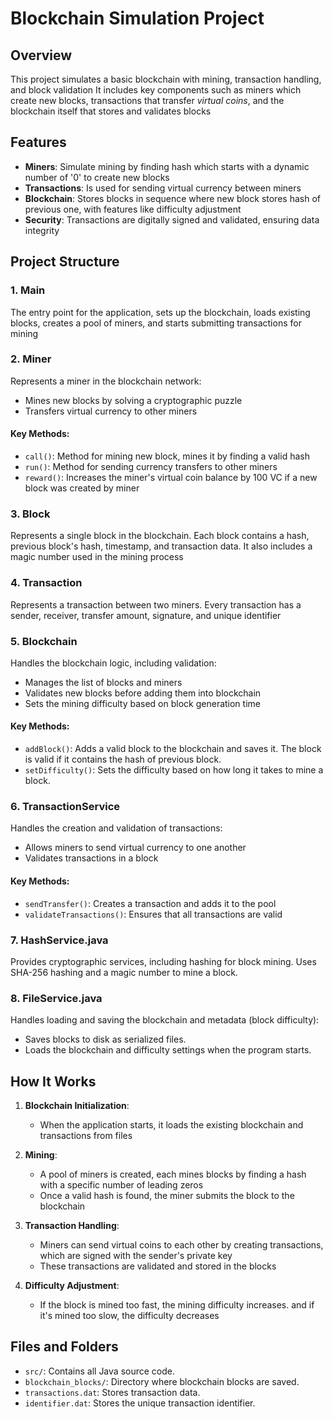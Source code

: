 # Blockchain Simulation Project

## Overview
This project simulates a basic blockchain with mining, transaction handling, and block validation
It includes key components such as miners which create new blocks, transactions that transfer *virtual coins*,
and the blockchain itself that stores and validates blocks

## Features
- **Miners**: Simulate mining by finding hash which starts with a dynamic number of '0' to create new blocks
- **Transactions**: Is used for sending virtual currency between miners
- **Blockchain**: Stores blocks in sequence where new block stores hash of previous one, with features like difficulty adjustment
- **Security**: Transactions are digitally signed and validated, ensuring data integrity

## Project Structure

### 1. Main
The entry point for the application,
sets up the blockchain, loads existing blocks, creates a pool of miners,
and starts submitting transactions for mining

### 2. Miner
Represents a miner in the blockchain network:
- Mines new blocks by solving a cryptographic puzzle
- Transfers virtual currency to other miners

#### Key Methods:
- `call()`: Method for mining new block, mines it by finding a valid hash
- `run()`: Method for sending currency transfers to other miners
- `reward()`: Increases the miner's virtual coin balance by 100 VC if a new block was created by miner

### 3. Block
Represents a single block in the blockchain.
Each block contains a hash, previous block's hash, timestamp, and transaction data.
It also includes a magic number used in the mining process

### 4. Transaction
Represents a transaction between two miners.
Every transaction has a sender, receiver, transfer amount, signature, and unique identifier

### 5. Blockchain
Handles the blockchain logic, including validation:
- Manages the list of blocks and miners
- Validates new blocks before adding them into blockchain
- Sets the mining difficulty based on block generation time

#### Key Methods:
- `addBlock()`: Adds a valid block to the blockchain and saves it. The block is valid if it contains the hash of previous block.
- `setDifficulty()`: Sets the difficulty based on how long it takes to mine a block.

### 6. TransactionService
Handles the creation and validation of transactions:
- Allows miners to send virtual currency to one another
- Validates transactions in a block

#### Key Methods:
- `sendTransfer()`: Creates a transaction and adds it to the pool
- `validateTransactions()`: Ensures that all transactions are valid

### 7. HashService.java
Provides cryptographic services, including hashing for block mining. Uses SHA-256 hashing and a magic number to mine a block.

### 8. FileService.java
Handles loading and saving the blockchain and metadata (block difficulty):
- Saves blocks to disk as serialized files.
- Loads the blockchain and difficulty settings when the program starts.

## How It Works
1. **Blockchain Initialization**:
    - When the application starts, it loads the existing blockchain and transactions from files

2. **Mining**:
    - A pool of miners is created, each mines blocks by finding a hash with a specific number of leading zeros
    - Once a valid hash is found, the miner submits the block to the blockchain

3. **Transaction Handling**:
    - Miners can send virtual coins to each other by creating transactions, which are signed with the sender's private key
    - These transactions are validated and stored in the blocks

4. **Difficulty Adjustment**:
    - If the block is mined too fast, the mining difficulty increases. and if it's mined too slow, the difficulty decreases

## Files and Folders
- `src/`: Contains all Java source code.
- `blockchain_blocks/`: Directory where blockchain blocks are saved.
- `transactions.dat`: Stores transaction data.
- `identifier.dat`: Stores the unique transaction identifier.
